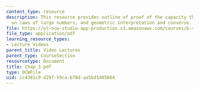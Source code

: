```yaml
---
content_type: resource
description: This resource provides outline of proof of the capacity theorem, notes
  on laws of large numbers, and geometric interpretation and converse.
file: https://ol-ocw-studio-app-production.s3.amazonaws.com/courses/6-451-principles-of-digital-communication-ii-spring-2005/cc4381c9d29759cab78daa5bd1405664_chap_3.pdf
file_type: application/pdf
learning_resource_types:
- Lecture Videos
parent_title: Video Lectures
parent_type: CourseSection
resourcetype: Document
title: chap_3.pdf
type: OCWFile
uid: cc4381c9-d297-59ca-b78d-aa5bd1405664
---
```

